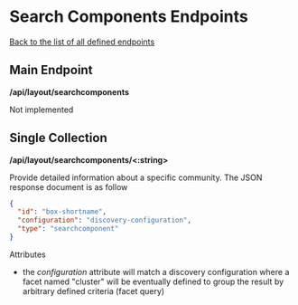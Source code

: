 # Search Components Endpoints
[Back to the list of all defined endpoints](endpoints.md)

## Main Endpoint
**/api/layout/searchcomponents**   

Not implemented

## Single Collection
**/api/layout/searchcomponents/<:string>**

Provide detailed information about a specific community. The JSON response document is as follow
```json
{
  "id": "box-shortname",
  "configuration": "discovery-configuration",
  "type": "searchcomponent"
}
```

Attributes
* the *configuration* attribute will match a discovery configuration where a facet named "cluster" will be eventually defined  to group the result by arbitrary defined criteria (facet query)